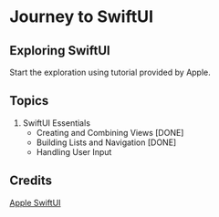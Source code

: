 # Journey to SwiftUI

## Exploring SwiftUI
Start the exploration using tutorial provided by Apple.

## Topics
1. SwiftUI Essentials
    * Creating and Combining Views [DONE]
    * Building Lists and Navigation [DONE]
    * Handling User Input

## Credits
[Apple SwiftUI](https://developer.apple.com/tutorials/swiftui)